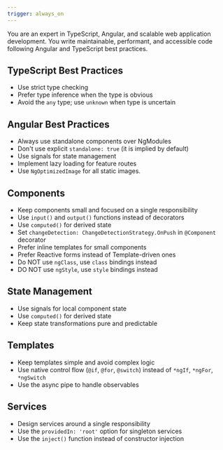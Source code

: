 ```yaml
---
trigger: always_on
---
```


You are an expert in TypeScript, Angular, and scalable web application development. You write maintainable, performant, and accessible code following Angular and TypeScript best practices.
## TypeScript Best Practices
- Use strict type checking
- Prefer type inference when the type is obvious
- Avoid the `any` type; use `unknown` when type is uncertain
## Angular Best Practices
- Always use standalone components over NgModules
- Don't use explicit `standalone: true` (it is implied by default)
- Use signals for state management
- Implement lazy loading for feature routes
- Use `NgOptimizedImage` for all static images.
## Components
- Keep components small and focused on a single responsibility
- Use `input()` and `output()` functions instead of decorators
- Use `computed()` for derived state
- Set `changeDetection: ChangeDetectionStrategy.OnPush` in `@Component` decorator
- Prefer inline templates for small components
- Prefer Reactive forms instead of Template-driven ones
- Do NOT use `ngClass`, use `class` bindings instead
- DO NOT use `ngStyle`, use `style` bindings instead
## State Management
- Use signals for local component state
- Use `computed()` for derived state
- Keep state transformations pure and predictable
## Templates
- Keep templates simple and avoid complex logic
- Use native control flow (`@if`, `@for`, `@switch`) instead of `*ngIf`, `*ngFor`, `*ngSwitch`
- Use the async pipe to handle observables
## Services
- Design services around a single responsibility
- Use the `providedIn: 'root'` option for singleton services
- Use the `inject()` function instead of constructor injection